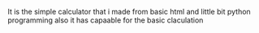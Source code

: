 It is the simple calculator that i made from basic html and little bit python programming also it has capaable for the basic claculation 
